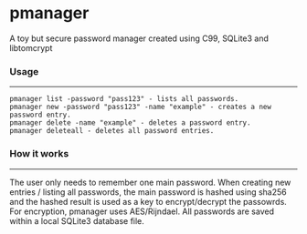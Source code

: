 # pmanager
A toy but secure password manager created using C99, SQLite3 and libtomcrypt

### Usage
----------
```
pmanager list -password "pass123" - lists all passwords.
pmanager new -password "pass123" -name "example" - creates a new password entry.
pmanager delete -name "example" - deletes a password entry.
pmanager deleteall - deletes all password entries.
```

### How it works
----------
The user only needs to remember one main password. When creating new entries / listing all passwords, the main password is hashed using sha256 and the hashed result is used as a key to encrypt/decrypt the passowrds. For encryption, pmanager uses AES/Rijndael. All passwords are saved within a local SQLite3 database file.
